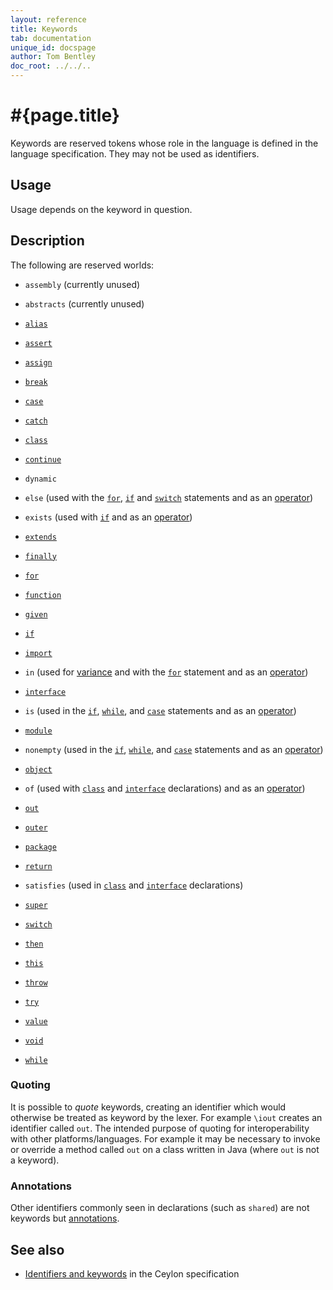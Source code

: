 ```yaml
---
layout: reference
title: Keywords
tab: documentation
unique_id: docspage
author: Tom Bentley
doc_root: ../../..
---
```


# #{page.title}

Keywords are reserved tokens whose role in the language is defined in the 
language specification. They may not be used as identifiers.

## Usage 

Usage depends on the keyword in question.

## Description

The following are reserved worlds:

* `assembly` (currently unused)
* `abstracts` (currently unused)
* [`alias`](../alias#type_alises)
* [`assert`](../../statement/assert)
* [`assign`](../attribute#attribute_setters)
* [`break`](../../statement/break)
* [`case`](../../statement/switch)
* [`catch`](../../statement/try)
* [`class`](../class)
* [`continue`](../../statement/continue)
* `dynamic`
* `else` 
   (used with the [`for`](../../statement/for), 
   [`if`](../../statement/if) and 
   [`switch`](../../statement/switch) statements and as an
   [operator](../../operator/else/))
* `exists` 
   (used with [`if`](../../statement/if#if_exists_) and as an 
   [operator](../../operator/exists))
* [`extends`](../class)
* [`finally`](../../statement/try)
* [`for`](../../statement/for)
* [`function`](../type-inference)
* [`given`](../type-parameters#constraints)
* [`if`](../../statement/if)

* [`import`](../../statement/import)
* `in` 
   (used for [variance](../type-parameters#variance) and with the
   [`for`](../../statement/for) statement and as an
   [operator](../../operator/in))
* [`interface`](../interface)
* `is` (used in the [`if`](../../statement/if#special_conditions),
   [`while`](../../statement/while#special_conditions), and 
   [`case`](../../statement/switch#caseis_assignability_condition) 
   statements and as an [operator](../../operator/is))
* [`module`](../module#descriptor)
* `nonempty` (used in the [`if`](../../statement/if#special_conditions),
   [`while`](../../statement/while#special_conditions), and 
   [`case`](../../statement/switch#caseis_assignability_condition) 
   statements and as an [operator](../../operator/nonempty))
* [`object`](../object)
* `of` (used with [`class`](../class) and 
   [`interface`](../interface) declarations) and as an 
   [operator](../../operator/of))
* [`out`](../type-parameters#variance)
* [`outer`](../../expression/#self_and_outer_references)
* [`package`](../package#usage)
* [`return`](../../statement/return)
* `satisfies` (used in [`class`](../class) and 
   [`interface`](../interface) declarations)
* [`super`](../../expression/#self_and_outer_references)
* [`switch`](../../statement/switch)
* [`then`](../../operator/then)
* [`this`](../../expression/#self_and_outer_references)
* [`throw`](../../statement/throw)
* [`try`](../../statement/try)
* [`value`](../type-inference)
* [`void`](../method#return_type)
* [`while`](../../statement/while)


### Quoting

It is possible to *quote* keywords, creating an identifier which would 
otherwise be treated as keyword by the lexer. For example `\iout` creates an 
identifier called `out`. The intended purpose of quoting for interoperability 
with other platforms/languages. For example it may be necessary to invoke or 
override a method called `out` on a class written in 
Java (where `out` is not a keyword).

### Annotations

Other identifiers commonly seen in declarations (such as `shared`) are not 
keywords but [annotations](../annotation). 

## See also

* [Identifiers and keywords](#{page.doc_root}/#{site.urls.spec_relative}#identifiersandkeywords)
  in the Ceylon specification

